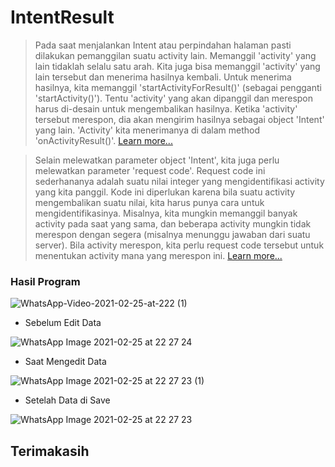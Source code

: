 # IntentResult
> Pada saat menjalankan Intent atau perpindahan halaman pasti dilakukan pemanggilan suatu activity lain. Memanggil 'activity' yang lain tidaklah selalu satu arah. Kita juga bisa memanggil 'activity' yang lain tersebut dan menerima hasilnya kembali. Untuk menerima hasilnya, kita memanggil 'startActivityForResult()' (sebagai pengganti 'startActivity()'). Tentu 'activity' yang akan dipanggil dan merespon harus di-desain untuk mengembalikan hasilnya. Ketika 'activity' tersebut merespon, dia akan mengirim hasilnya sebagai object 'Intent' yang lain. 'Activity' kita menerimanya di dalam method 'onActivityResult()'. [Learn more...](https://www.jodemy.com/2016/10/menerimamenangkap-hasil-dari-activity.html)

> Selain melewatkan parameter object 'Intent', kita juga perlu melewatkan parameter 'request code'. Request code ini sederhananya adalah suatu nilai integer yang mengidentifikasi activity yang kita panggil. Kode ini diperlukan karena bila suatu activity mengembalikan suatu nilai, kita harus punya cara untuk mengidentifikasinya. Misalnya, kita mungkin memanggil banyak activity pada saat yang sama, dan beberapa activity mungkin tidak merespon dengan segera (misalnya menunggu jawaban dari suatu server). Bila activity merespon, kita perlu request code tersebut untuk menentukan activity mana yang merespon ini. [Learn more...](https://www.jodemy.com/2017/02/mengembalikan-hasil-dari-suatu-intent.html)

### Hasil Program
![WhatsApp-Video-2021-02-25-at-222 (1)](https://user-images.githubusercontent.com/60590053/109195489-29e7f300-77cd-11eb-9136-ea021b3edf39.gif)

- Sebelum Edit Data

![WhatsApp Image 2021-02-25 at 22 27 24](https://user-images.githubusercontent.com/60590053/109177026-f8b1f780-77b9-11eb-95ad-dec99a2b570f.jpeg)

- Saat Mengedit Data


![WhatsApp Image 2021-02-25 at 22 27 23 (1)](https://user-images.githubusercontent.com/60590053/109177042-fbace800-77b9-11eb-98d5-d7444675bf53.jpeg)

- Setelah Data di Save

![WhatsApp Image 2021-02-25 at 22 27 23](https://user-images.githubusercontent.com/60590053/109177037-fa7bbb00-77b9-11eb-974b-39fe8aa87799.jpeg)


## Terimakasih
